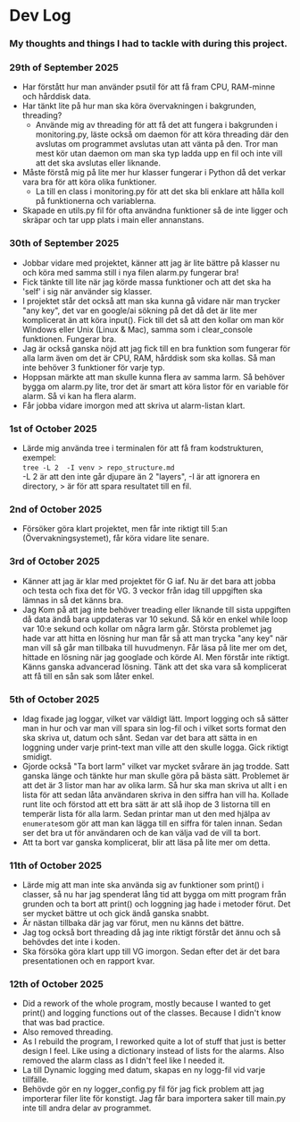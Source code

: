 # Dev Log
### My thoughts and things I had to tackle with during this project. 
### 29th of September 2025
- Har förstått hur man använder psutil för att få fram CPU, RAM-minne och hårddisk data. 
- Har tänkt lite på hur man ska köra övervakningen i bakgrunden, threading?
    - Använde mig av threading för att få det att fungera i bakgrunden i monitoring.py, läste också om daemon för att köra threading där den avslutas om programmet avslutas utan att vänta på den. Tror man mest kör utan daemon om man ska typ ladda upp en fil och inte vill att det ska avslutas eller liknande. 
- Måste förstå mig på lite mer hur klasser fungerar i Python då det verkar vara bra för att köra olika funktioner.
    - La till en class i monitoring.py för att det ska bli enklare att hålla koll på funktionerna och variablerna. 
- Skapade en utils.py fil för ofta användna funktioner så de inte ligger och skräpar och tar upp plats i main eller annanstans. 

### 30th of September 2025
- Jobbar vidare med projektet, känner att jag är lite bättre på klasser nu och köra med samma still i nya filen alarm.py fungerar bra!
- Fick tänkte till lite när jag körde massa funktioner och att det ska ha 'self' i sig när använder sig klasser. 
- I projektet står det också att man ska kunna gå vidare när man trycker "any key", det var en google/ai sökning på det då det är lite mer komplicerat än att köra input(). Fick till det så att den kollar om man kör Windows eller Unix (Linux & Mac), samma som i clear_console funktionen. Fungerar bra. 
- Jag är också ganska nöjd att jag fick till en bra funktion som fungerar för alla larm även om det är CPU, RAM, hårddisk som ska kollas. Så man inte behöver 3 funktioner för varje typ.
- Hoppsan märkte att man skulle kunna flera av samma larm. Så behöver bygga om alarm.py lite, tror det är smart att köra listor för en variable för alarm. Så vi kan ha flera alarm.
- Får jobba vidare imorgon med att skriva ut alarm-listan klart. 

### 1st of October 2025
- Lärde mig använda tree i terminalen för att få fram kodstrukturen, exempel: <br>
```tree -L 2  -I venv > repo_structure.md``` <br>
-L 2 är att den inte går djupare än 2 "layers", -I är att ignorera en directory, > är för att spara resultatet till en fil. 

### 2nd of October 2025
- Försöker göra klart projektet, men får inte riktigt till 5:an (Övervakningsystemet), får köra vidare lite senare. 

### 3rd of October 2025
- Känner att jag är klar med projektet för G iaf. Nu är det bara att jobba och testa och fixa det för VG. 3 veckor från idag till uppgiften ska lämnas in så det känns bra. 
- Jag Kom på att jag inte behöver treading eller liknande till sista uppgiften då data ändå bara uppdateras var 10 sekund. Så kör en enkel while loop var 10:e sekund och kollar om några larm går. 
Största problemet jag hade var att hitta en lösning hur man får så att man trycka "any key" när man vill så går man tillbaka till huvudmenyn. Får läsa på lite mer om det, hittade en lösning när jag googlade och körde AI. Men förstår inte riktigt. Känns ganska advancerad lösning. Tänk att det ska vara så komplicerat att få till en sån sak som låter enkel. 

### 5th of October 2025
- Idag fixade jag loggar, vilket var väldigt lätt. Import logging och så sätter man in hur och var man vill spara sin log-fil och i vilket sorts format den ska skriva ut, datum och sånt. Sedan var det bara att sätta in en loggning under varje print-text man ville att den skulle logga. Gick riktigt smidigt. 
- Gjorde också "Ta bort larm" vilket var mycket svårare än jag trodde. Satt ganska länge och tänkte hur man skulle göra på bästa sätt. Problemet är att det är 3 listor man har av olika larm. Så hur ska man skriva ut allt i en lista för att sedan låta användaren skriva in den siffra han vill ha. Kollade runt lite och förstod att ett bra sätt är att slå ihop de 3 listorna till en temperär lista för alla larm. Sedan printar man ut den med hjälpa av ```enumerate```som gör att man kan lägga till en siffra för talen innan. Sedan ser det bra ut för användaren och de kan välja vad de vill ta bort. 
- Att ta bort var ganska komplicerat, blir att läsa på lite mer om detta. 

### 11th of October 2025
- Lärde mig att man inte ska använda sig av funktioner som print() i classer, så nu har jag spenderat lång tid att bygga om mitt program från grunden och ta bort att print() och loggning jag hade i metoder förut. Det ser mycket bättre ut och gick ändå ganska snabbt.
- Är nästan tillbaka där jag var förut, men nu känns det bättre. 
- Jag tog också bort threading då jag inte riktigt förstår det ännu och så behövdes det inte i koden. 
- Ska försöka göra klart upp till VG imorgon. Sedan efter det är det bara presentationen och en rapport kvar. 

### 12th of October 2025
- Did a rework of the whole program, mostly because I wanted to get print() and logging functions out of the classes. Because I didn't know that was bad practice. 
- Also removed threading. 
- As I rebuild the program, I reworked quite a lot of stuff that just is better design I feel. Like using a dictionary instead of lists for the alarms. Also removed the alarm class as I didn't feel like I needed it. 
- La till Dynamic logging med datum, skapas en ny logg-fil vid varje tillfälle.
- Behövde gör en ny logger_config.py fil för jag fick problem att jag importerar filer lite för konstigt. Jag får bara importera saker till main.py inte till andra delar av programmet.